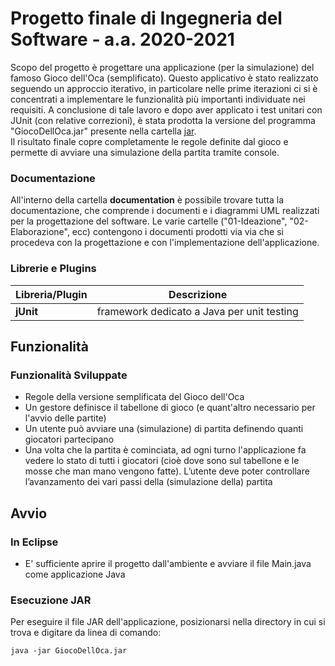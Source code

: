 # Progetto finale di Ingegneria del Software - a.a. 2020-2021

Scopo del progetto è progettare una applicazione (per la simulazione) del famoso Gioco dell'Oca (semplificato). Questo applicativo è stato realizzato seguendo un approccio iterativo, in particolare nelle prime iterazioni ci si è concentrati a implementare le funzionalità più importanti individuate nei requisiti. 
A conclusione di tale lavoro e dopo aver applicato i test unitari con JUnit (con relative correzioni), è stata prodotta la versione del programma "GiocoDellOca.jar" presente nella cartella [jar](https://github.com/giuseppegiuffry/SoftwareEngineering-Project/tree/main/GiocoDellOca/jar).  
Il risultato finale copre completamente le regole definite dal gioco e permette di avviare una simulazione della partita tramite console.

### Documentazione
All'interno della cartella **documentation** è possibile trovare tutta la documentazione, che comprende i documenti e i diagrammi UML realizzati per la progettazione del software. Le varie cartelle ("01-Ideazione", "02-Elaborazione", ecc) contengono i documenti prodotti via via che si procedeva con la progettazione e con l'implementazione dell'applicazione.

### Librerie e Plugins
|Libreria/Plugin|Descrizione|
|---------------|-----------|
|__jUnit__|framework dedicato a Java per unit testing|

## Funzionalità
### Funzionalità Sviluppate
- Regole della versione semplificata del Gioco dell'Oca
- Un gestore definisce il tabellone di gioco (e quant'altro necessario per l'avvio delle partite)
- Un utente può avviare una (simulazione) di partita definendo quanti giocatori partecipano
- Una volta che la partita è cominciata, ad ogni turno l'applicazione fa vedere lo stato di tutti i giocatori (cioè dove sono sul tabellone e le mosse che man mano vengono fatte). L’utente deve poter controllare l’avanzamento dei vari passi della (simulazione della) partita

## Avvio

### In Eclipse
- E' sufficiente aprire il progetto dall'ambiente e avviare il file Main.java come applicazione Java

### Esecuzione JAR
Per eseguire il file JAR dell'applicazione, posizionarsi nella directory in cui si trova e digitare da linea di comando:

```[shell]
java -jar GiocoDellOca.jar
```